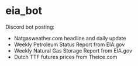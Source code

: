 # eia_bot
 Discord bot posting:
 - Natgasweather.com headline and daily update
 - Weekly Petroleum Status Report from EIA.gov
 - Weekly Natural Gas Storage Report from EIA.gov
 - Dutch TTF futures prices from Theice.com